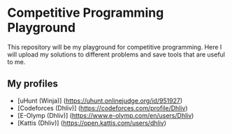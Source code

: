 # Competitive Programming Playground

This repository will be my playground for competitive programming. Here I will upload my solutions to different problems and save tools that are useful to me.

## My profiles

- [uHunt (Winja)] (https://uhunt.onlinejudge.org/id/951927)
- [Codeforces (Dhliv)] (https://codeforces.com/profile/Dhliv)
- [E-Olymp (Dhliv)] (https://www.e-olymp.com/en/users/Dhliv)
- [Kattis (Dhliv)] (https://open.kattis.com/users/dhliv)
